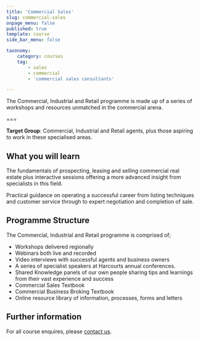 ```yaml
---
title: 'Commercial Sales'
slug: commercial-sales
onpage_menu: false
published: true
template: course
side_bar_menu: false

taxonomy:
    category: courses
    tag:
        - sales
        - commercial
        - 'commercial sales consultants'

---
```


The Commercial, Industrial and Retail programme is made up of a series of workshops and resources unmatched in the commercial arena.

===

**Target Group**: Commercial, Industrial and Retail agents, plus those aspiring to work in these specialised areas.

## What you will learn
The fundamentals of prospecting, leasing and selling commercial real estate  plus interactive sessions offering a more advanced insight from specialists in this field.

Practical guidance on operating a successful career from listing techniques and customer service through to expert negotiation and completion of sale.

## Programme Structure
The Commercial, Industrial and Retail programme is comprised of;

- Workshops delivered regionally
- Webinars both live and recorded
- Video interviews with successful agents and business owners
- A series of specialist speakers at Harcourts annual conferences.
- Shared Knowledge panels of our own people sharing tips and learnings from their vast experience and success
- Commercial Sales Textbook
- Commercial Business Broking Textbook
- Online resource library of information, processes, forms and letters

## Further information
For all course enquires, please [contact us](/about-us/contact-us).
